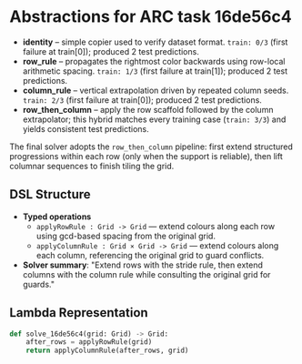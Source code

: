 # Abstractions for ARC task 16de56c4

- **identity** – simple copier used to verify dataset format. `train: 0/3` (first failure at train[0]); produced 2 test predictions.
- **row_rule** – propagates the rightmost color backwards using row-local arithmetic spacing. `train: 1/3` (first failure at train[1]); produced 2 test predictions.
- **column_rule** – vertical extrapolation driven by repeated column seeds. `train: 2/3` (first failure at train[0]); produced 2 test predictions.
- **row_then_column** – apply the row scaffold followed by the column extrapolator; this hybrid matches every training case (`train: 3/3`) and yields consistent test predictions.

The final solver adopts the `row_then_column` pipeline: first extend structured progressions within each row (only when the support is reliable), then lift columnar sequences to finish tiling the grid.

## DSL Structure
- **Typed operations**
  - `applyRowRule : Grid -> Grid` — extend colours along each row using gcd-based spacing from the original grid.
  - `applyColumnRule : Grid × Grid -> Grid` — extend colours along each column, referencing the original grid to guard conflicts.
- **Solver summary**: "Extend rows with the stride rule, then extend columns with the column rule while consulting the original grid for guards."

## Lambda Representation

```python
def solve_16de56c4(grid: Grid) -> Grid:
    after_rows = applyRowRule(grid)
    return applyColumnRule(after_rows, grid)
``` 
